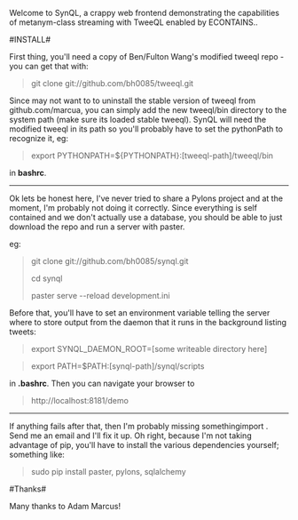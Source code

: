 Welcome to SynQL, a crappy web frontend demonstrating the capabilities of metanym-class streaming with TweeQL enabled by ECONTAINS..

#INSTALL#

First thing, you'll need a copy of Ben/Fulton Wang's modified tweeql repo - you can get that with:

>git clone git://github.com/bh0085/tweeql.git

Since may not want to to uninstall the stable version of tweeql from github.com/marcua, you can simply add the new tweeql/bin directory to the system path (make sure its loaded stable tweeql). SynQL will need the modified tweeql in its path so you'll probably have to set the pythonPath to recognize it, eg:

> export PYTHONPATH=${PYTHONPATH}:[tweeql-path]/tweeql/bin

in **bashrc**.

----

Ok lets be honest here, I've never tried to share a Pylons project and at the moment, I'm probably not doing it correctly. Since everything is self contained and we don't actually use a database, you should be able to just download the repo and run a server with paster.

eg:

>git clone git://github.com/bh0085/synql.git
>
>cd synql
>
>paster serve --reload development.ini

Before that, you'll have to set an environment variable telling the server where to store output from the daemon that it runs in the background listing tweets:

> export SYNQL_DAEMON_ROOT=[some writeable directory here]

> export PATH=$PATH:[synql-path]/synql/scripts

in **.bashrc**. Then you can navigate your browser to 

>http://localhost:8181/demo

----

If anything fails after that, then I'm probably missing somethingimport . Send me an email and I'll fix it up. Oh right, because I'm not taking advantage of pip, you'll have to install the various dependencies yourself; something like:

>sudo pip install paster, pylons, sqlalchemy



#Thanks#

Many thanks to Adam Marcus!

